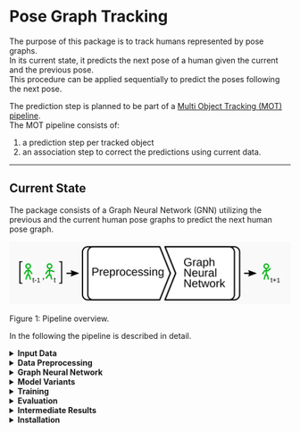 # Pose Graph Tracking

The purpose of this package is to track humans represented by pose graphs.  
In its current state, it predicts the next pose of a human given the current and the previous pose.  
This procedure can be applied sequentially to predict the poses following the next pose.  

The prediction step is planned to be part of a [Multi Object Tracking (MOT) pipeline](https://github.com/AIS-Bonn/multi_hypothesis_tracking).  
The MOT pipeline consists of:
1) a prediction step per tracked object 
2) an association step to correct the predictions using current data.
---
## Current State

The package consists of a Graph Neural Network (GNN) utilizing the previous and the current human pose graphs to predict the next human pose graph.  

![Overview of the pipeline](./docs/readme/pipeline_overview.png)

Figure 1: Pipeline overview.

In the following the pipeline is described in detail. 

<details>
<summary><b>Input Data</b></summary>

The input pose graphs are generated from images of multiple cameras observing the same humans.  
The [Human3.6M data set](http://vision.imar.ro/human3.6m/description.php) provides such data for single humans and ground truth pose annotations.  
The images from the data set are processed using the [SmartEdgeSensor3DHumanPose](https://github.com/AIS-Bonn/SmartEdgeSensor3DHumanPose) package to generate human pose graphs.

![Human pose graph projected into image from human3.6m](./docs/readme/human_pose_graph_projected_into_human36m_image.png)

Figure 2: Exemplary generated human pose graph projected into an image from the Human3.6M data set.
Image source: [Real-Time Multi-View 3D Human Pose Estimation using Semantic Feedback to Smart Edge Sensors](https://www.ais.uni-bonn.de/papers/RSS_2021_Bultmann.pdf)

</details>


<details>
<summary><b>Data Preprocessing</b></summary>

Currently, two sequential poses of the same human are used as the input.  
The poses are normalized with respect to the first pose.  
Meaning, a normalization transformation is computed for the first pose and applied to every pose in the sequence.  

The assumptions in our use case are that the prediction of a single human is independent of:
1) the global frame - e.g. a walking motion doesn't depend on the direction of walking or the exact spot in the room
2) the height of the human - a tall person's walking motion is very similar to the walking motion of a smaller person  
  
These assumptions and the corresponding normalization allow the network to concentrate on learning how to predict a motion.  
The network doesn't need to know how to predict the motion in every different setup for every different human.   

To address assumption 1, the normalization applies a translation and rotation is such a way that:
- the mid hip position is in the origin of the local coordinate frame
- and the front of the hip is facing in the x-direction (Fig. 3)
  - this is achieved by rotating the pose around the z-axis only

To address assumption 2, the height of the human is estimated by summing the bone lengths from one leg, the spine, the neck and the head.  
The pose is scaled by dividing it with the estimated height - resulting in a height of 1 (Fig. 3).  

![Visualization of a normalized pose](./docs/readme/normalization.png)

Figure 3: Visualization of a normalized pose.

</details>


<details>
<summary><b>Graph Neural Network</b></summary>

---

#### Graph Neural Network in General

Remark: If you are new to Graph Neural Networks a good introduction can be found on [distill.pub](https://distill.pub/2021/gnn-intro/).

The task of the Graph Neural Network (GNN)  in our use case is to predict the next pose of a human given the previous poses.  
The assumption is that every joint can have an effect on every other joint.  
E.g. while walking, the right hand does not only move with respect to the right elbow but is also moving antagonistically to the left hand.  

--- 

#### Constructing the Input Graph

A GNN can only modify the node and edge features of one graph.  
Thus, the first thing to do is to construct one graph from the sequence of poses.  
For that every joint becomes one a node n<sub>i</sub> in the graph.  
To incorporate the assumption, every node n<sub>i</sub> from the previous pose at time step t-1 is connected to every node n<sub>j</sub> from the current pose at time step t via a directed edge e<sub>i,j</sub> (Fig. 4).  

![Conversion of the pose sequence to one graph for the GNN](./docs/readme/pose_sequence_to_graph_data_conversion.png)

Figure 4: A simplified example graph with only two joints per pose.

Every node and every edge can have an associated feature vector - e.g. joint position as node feature.  
The GNN updates all edge features, but only features of nodes with incoming edges.  
It's task will be to update the node positions from time step t to generate a prediction for time step t+1. 

---

#### Edge Update

The GNN updates the edge features first.  
Each edge is updated in the same way using the same set of MLPs.  
For every edge e<sub>i,j</sub>:
- Concatenate the features of the connected nodes n<sub>i</sub> & n<sub>j</sub> - e.g. positions - and the features of the edge - e.g. distance between nodes
- Use an MLP to estimate the effect *eff<sub>i,j</sub>* of the source node n<sub>i</sub> onto the target node n<sub>j</sub> 
- Use an MLP to estimate the extent of the effect *ext<sub>i,j</sub>* of the source node n<sub>i</sub> onto the target node n<sub>j</sub> 
- Multiply the effect and the extent to get the updated edge feature ẽ<sub>i,j</sub> (Fig. 5)

![Exemplary graph for the edge update of a GNN](./docs/readme/gnn_edge_update_example_graph.png)
![Edge update of a GNN](./docs/readme/gnn_edge_update.png) 

Figure 5: Visualization of the graph and the submodules involved in the edge update for edge e<sub>1,3</sub>.

---

#### Node Update

After updating all edge features the node features are updated in a similar fashion.  
The main difference is that there can be a varying number of incoming edges to each node.  
This is addressed by an aggregation function combining the features of all incoming edges per node.  
Again, every node is updated in the same way using the same MLP.  

For every node n<sub>j</sub> from time step t:
- Sum up the updated feature vectors of every incoming edge - representing how other joints affect this joint
- Concatenate the summed feature vector with the feature vector of the node itself
- Use an MLP to estimate how the node should be updated
- Add the result to the node state from time step t to get the predicted state (Fig. 6)

![Exemplary graph for the node update of a GNN](./docs/readme/gnn_node_update.png)
![Node update of a GNN](./docs/readme/gnn_node_update_example_graph.png)

Figure 6: Visualization of the graph and the submodules involved in the node update for node n<sub>3</sub>.

</details>


<details>
<summary><b>Model Variants</b></summary>

After describing the utilized Graph Neural Network (GNN) in general, several tested variants are described in the following.  
For all variants, each node feature is encoded using the same MLP before being passed into the GNN.  
The same is done with the edge features using a different MLP.  
We noticed that the GNN is performing better with encoded features.  
After predicting the node features of the next time step an MLP is used on the node features to decode them back into the euclidean space.  

The variants mostly differ in the way the data is presented to the GNN.  
Starting from the initial prototype, the input is adapted step by step to a homogeneous GNN - described above - that is compared to a heterogeneous GNN.  
The heterogeneous GNN differs by allowing to specify a type for each edge and node.  
Depending on the edge type a different set of MLPs is used and trained during the edge update.  
Edges of the same type use the same MLPs.  
The target node type defines the MLP used in the node update equivalently.  

__Model 1 - The Initial Prototype__

For the initial prototype each node feature vector consisted of the normalized 3D position of the corresponding joint and the specific node id, normalized to a range from -1.0 to 1.0.  
Each edge feature consisted of the difference between the normalized target and source joint positions.  

node_features<sub>j</sub> = [normalized(j), position<sub>j,t</sub>]  
edge_features<sub>i,j</sub> = [position<sub>j,t</sub> - position<sub>i,t-1</sub>]

The reasoning behind this is that the node feature encoder gets the option to encode the node positions depending on the node id.  
The edge feature encoder could transform the features into an equivalent latent space.  
The edge update gets the information about the connected nodes' ids, their positions and already their difference in the latent space.  
The node update gets the information about the node's id, its position and how the edges affect the node. 
And the decoder just serves to transform from the latent to euclidean space. 

__Model 2 - The Corrected Prototype__

The corrected prototype differs to the initial prototype in the joint id within the node features.  
Here, the joint id is encoded as a one hot vector.

node_features<sub>j</sub> = [one_hot_encoded(j), position<sub>j,t</sub>]  
edge_features<sub>i,j</sub> = [position<sub>j,t</sub> - position<sub>i,t-1</sub>]

The reasoning is the same as for the initial prototype. 

__Model 3 - The One Hot Encoded Edge Model__

For this model, the joint ids are encoded in the edge features.  
The combination of source and target node ids is encoded in a one hot vector.  
Each node feature consists of the corresponding joints' normalized 3D position from time step t and t-1.  

node_features<sub>j</sub> = [position<sub>j,t-1</sub>, position<sub>j,t</sub>]  
edge_features<sub>i,j</sub> = [one_hot_encoded(i, j)]

The reasoning behind it is to separate the features by their domain.  
The node features are in the euclidean space and get encoded by the node feature encoder independently of their id.  
The edge encoder only gets the ids and could potentially steer the edge update depending on the ids.  
The node update on the other hand has to rely on the information from the updated edges, because it gets no information about the target node id from the encoded node features.  

A potential downside of this model is the combinatorial explosion of the joint id combinations encoded in the edges. 

__Model 4 - The No Initial Edge Features Model__

This model is similar to model 2.  
The difference is that the initial edge features are omitted and the node features are extended by the previous position of the corresponding joint.  
Therefore, the node features consist of the one hot encoded node id, the previous and the current position of the joint.  

node_features<sub>j</sub> = [one_hot_encoded(j), position<sub>j,t-1</sub>, position<sub>j,t</sub>]  
edge_features<sub>i,j</sub> = []

The reasoning here is that the model should easily be capable of computing the edge features of model 2 by itself in the edge update - if this would be of use.  
The input to the edge update still consists of the encoded ids and all positions of the source and target node. 
The potential upside to model 3 would be that the target node id is encoded in the node features.

__Model 5 - The Heterogeneous GNN Model__

This model is most closely comparable to model 3 and 4. 
Like in model three, the initial edge features are empty.  
Like in model four, the node features consist of the previous and current positions of the corresponding joint.  
The node ids define the node types.  
Similar to model three each node id combination defines an edge type. 

node_features<sub>j</sub> = [position<sub>j,t-1</sub>, position<sub>j,t</sub>]  
edge_features<sub>i,j</sub> = []

This way, each joint combination is processed by an own set of MLPs during the edge update.  
The MLPs have the same size but unique sets of weights.  
Similarly, each target node type gets an own MLP for the node update.  
Encoder and decoder are not affected by the types.  

</details>


<details>
<summary><b>Training</b></summary>

The models are trained on the Human3.6M data set.  
3D Poses are estimated on the image data.  
Noise is applied to the training data to prevent overfitting and increase the robustness of the model.  
The noise is added to the joint positions.  
The amount of noise is sampled randomly from a uniform distribution between -n and n, with n being 5% of the link length the joint is connected by.  
The noisy estimated poses serve as the input to the model.  
The Mean Squared Error (MSE) between the normalized predicted joint positions and the normalized ground truth is used as the loss.  
Adam is utilized as the optimizer with a learning rate of 0.001.

</details>


<details>
<summary><b>Evaluation</b></summary>

__Evaluation Procedure__

For evaluation the training set of the Human3.6M data set is used.  
It consists of seven subjects (humans) performing the same set of actions.  

The evaluation procedure:  
- For each subject s<sub>t</sub> used for testing:
  - For each other subject s<sub>v</sub> used for validation with v != t:
    - For 50 epochs:
      - Train model variant on remaining subjects' data
      - Compute loss on withheld validation data from subject s<sub>v</sub>
      - Save model m<sub>best_on_v</sub> with best loss on validation data
    - Compute loss l<sub>best</sub> of m<sub>best_on_v</sub> on test data
  - Calculate mean x̄<sub>t</sub> of all l<sub>best</sub> for current test subject s<sub>t</sub>
- Calculate mean of all x̄<sub>t</sub> to get the final score for the model variant

In other words train, validate and test on all possible combinations of the sequences and average the losses to get the score.

__Results__

| Model | Score (lower is better) |
|-------|------|
1 - The Initial Prototype | 0.000405
2 - The Corrected Prototype | 0.000542
3 - The One Hot Encoded Edge Model | __0.000280__
4 - The No Initial Edge Features Model | __0.000281__
5 - The Heterogeneous GNN Model | 0.000548

</details>


<details>
<summary><b>Intermediate Results</b></summary>

TODO: insert gifs for qualitative results 

TODO: add links to branches containing the variants


</details>


<details>
<summary><b>Installation</b></summary>

#### Create virtual environment  

`virtualenv --python=python3.6 ./pose_graph_env`
  
#### Activate virtual environment by default  

Add this - or adapted line - to .bashrc and deactivate other virtual environments being activated by default  

`source /path_to_env/pose_graph_env/bin/activate`

Then source the bashrc to activate the virtual environment 

`source ~/.bashrc`

#### Clone repo 

`cd /path_to_env/pose_graph_env/`  
`git clone https://git.ais.uni-bonn.de/pose-graph-tracking/pose-graph-tracking.git`
  
#### Install requirements

`cd pose-graph-tracking`  
`pip install -r requirements.txt`
  
#### Install this package locally

`python -m pip install -e .`
  
#### Install pytorch geometric

Pytorch geometric refused to be installed properly using the requirements.txt.  
In any case, install the correct version for your cuda and torch setup.  
The official [install guide](https://pytorch-geometric.readthedocs.io/en/latest/notes/installation.html#installation-via-pip-wheels) describes how.  
E.g. for torch version 1.7.0 and CUDA version 10.2, which were used while developing this package:

```
pip install torch-scatter -f https://pytorch-geometric.com/whl/torch-1.7.0+cu102.html
pip install torch-sparse -f https://pytorch-geometric.com/whl/torch-1.7.0+cu102.html
pip install torch-cluster -f https://pytorch-geometric.com/whl/torch-1.7.0+cu102.html
pip install torch-spline-conv -f https://pytorch-geometric.com/whl/torch-1.7.0+cu102.html
pip install torch-geometric
```
  
#### Download data from sciebo 

```
mkdir data
cd data 
wget --no-check-certificate --content-disposition "https://uni-bonn.sciebo.de/s/zOx3LNDhoxMzOsj/download"
tar -xf original.tar.gz
mkdir original
mv k* original/
```

</details>
